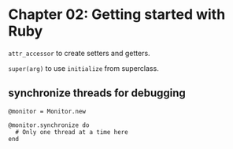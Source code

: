 # Chapter 02: Getting started with Ruby

`attr_accessor` to create setters and getters.

`super(arg)` to use `initialize` from superclass.

## synchronize threads for debugging

```
@monitor = Monitor.new

@monitor.synchronize do
  # Only one thread at a time here
end
```
